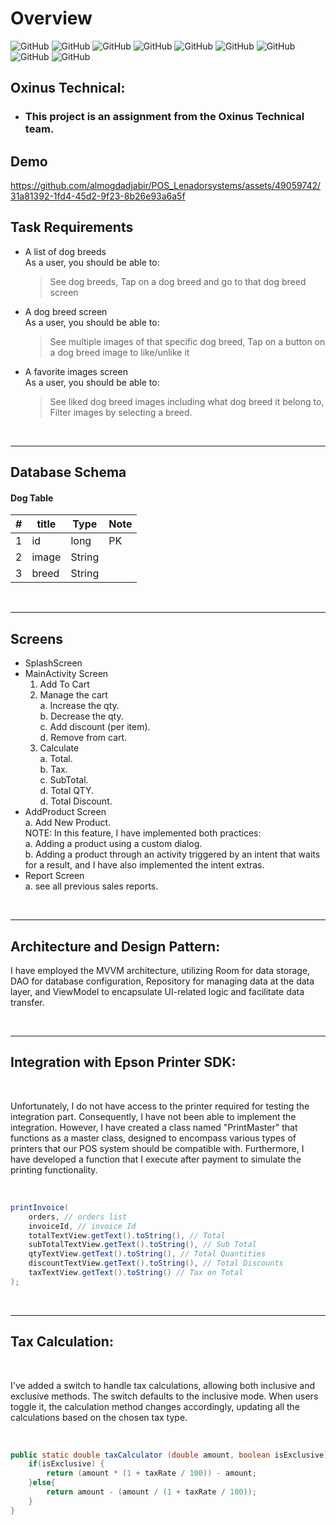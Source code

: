 # Overview


![GitHub](https://img.shields.io/badge/android-%23326ce5.svg?style=for-the-badge&logo=android&logoColor=white)
![GitHub](https://img.shields.io/badge/java-%23006d77.svg?style=for-the-badge&logo=java&logoColor=white)
![GitHub](https://img.shields.io/badge/sqlite-%23ff8fab.svg?style=for-the-badge&logo=sqlite&logoColor=white)
![GitHub](https://img.shields.io/badge/github-%23121011.svg?style=for-the-badge&logo=github&logoColor=white)
![GitHub](https://img.shields.io/badge/kotlin-%23f72585.svg?style=for-the-badge&logo=kotlin&logoColor=white)
![GitHub](https://img.shields.io/badge/lottie-%23f7a072.svg?style=for-the-badge&logo=lottie&logoColor=white)
![GitHub](https://img.shields.io/badge/mvvm-%23e0fbfc.svg?style=for-the-badge&logo=mvvm&logoColor=black)
![GitHub](https://img.shields.io/badge/room-%23ee6c4d.svg?style=for-the-badge&logo=room&logoColor=white)
![GitHub](https://img.shields.io/badge/lifecycle-%23e7ecef.svg?style=for-the-badge&logo=lifecycle&logoColor=black)

## Oxinus Technical:

- ### This project is an assignment from the Oxinus Technical team.

## Demo


https://github.com/almogdadjabir/POS_Lenadorsystems/assets/49059742/31a81392-1fd4-45d2-9f23-8b26e93a6a5f



## Task Requirements

- A list of dog breeds<br/>
  As a user, you should be able to:
  > See dog breeds, 
  > Tap on a dog breed and go to that dog breed screen

- A dog breed screen<br/>
  As a user, you should be able to:

  > See multiple images of that specific dog breed, Tap on a button on a dog breed image to like/unlike it

- A favorite images screen<br/>
  As a user, you should be able to:
  > See liked dog breed images including what dog breed it belong to, Filter images by selecting a breed. 


<br>
<hr>
<be>

## Database Schema

#### Dog Table

| #     | title        | Type   | Note   |
| ----- | ------------ | ------ | ------ |
| 1     | id           | long   | PK     |
| 2     | image        | String |        |
| 3     | breed        | String |        |



<br>
<hr>
<be>

## Screens
- SplashScreen
- MainActivity Screen
    1. Add To Cart
    2. Manage the cart </br>
       a. Increase the qty. </br>
       b. Decrease the qty. </br>
       c. Add discount (per item). </br>
       d. Remove from cart. </br>
    3. Calculate</br>
       a. Total.</br>
       b. Tax.</br>
       c. SubTotal.</br>
       d. Total QTY.</br>
       d. Total Discount.</br>
- AddProduct Screen</br>
  a. Add New Product.</br>
  NOTE: In this feature, I have implemented both practices:</br>
  a. Adding a product using a custom dialog.</br>
  b. Adding a product through an activity triggered by an intent that waits for a result, and I have also implemented the intent extras.
  </br>
- Report Screen</br>
  a. see all previous sales reports.

<br>
<hr>
<be>

## Architecture and Design Pattern:

I have employed the MVVM architecture, utilizing Room for data storage, DAO for database configuration, Repository for managing data at the data layer, and ViewModel to encapsulate UI-related logic and facilitate data transfer.

<br>
<hr>
<be>

## Integration with Epson Printer SDK:
<br>

Unfortunately, I do not have access to the printer required for testing the integration part. Consequently, I have not been able to implement the integration. However, I have created a class named "PrintMaster" that functions as a master class, designed to encompass various types of printers that our POS system should be compatible with. Furthermore, I have developed a function that I execute after payment to simulate the printing functionality.

<br>

```java
printInvoice(
    orders, // orders list
    invoiceId, // invoice Id
    totalTextView.getText().toString(), // Total
    subTotalTextView.getText().toString(), // Sub Total
    qtyTextView.getText().toString(), // Total Quantities
    discountTextView.getText().toString(), // Total Discounts
    taxTextView.getText().toString() // Tax on Total
);
```

<br>
<hr>
<be>

## Tax Calculation:
<br>

I've added a switch to handle tax calculations, allowing both inclusive and exclusive methods. The switch defaults to the inclusive mode. When users toggle it, the calculation method changes accordingly, updating all the calculations based on the chosen tax type.


<br>

```java
public static double taxCalculator (double amount, boolean isExclusive){
    if(isExclusive) {
        return (amount * (1 + taxRate / 100)) - amount;
    }else{
        return amount - (amount / (1 + taxRate / 100));
    }
}
```

